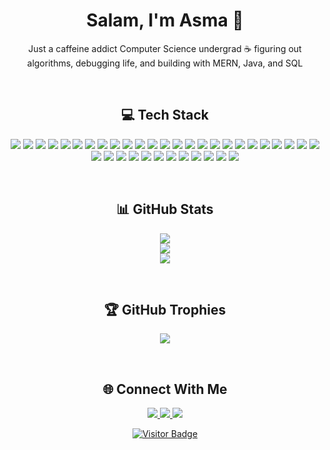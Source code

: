 <h1 align="center">Salam, I'm Asma 👋</h1>

<p align="center">
  Just a caffeine addict Computer Science undergrad ☕️ figuring out algorithms, debugging life, and building with MERN, Java, and SQL
</p>

<br/>

<h2 align="center">💻 Tech Stack</h2>

<p align="center">
  <!-- Languages -->
  <img src="https://img.shields.io/badge/c-%2300599C.svg?style=flat-square&logo=c&logoColor=white"/>
  <img src="https://img.shields.io/badge/c++-%2300599C.svg?style=flat-square&logo=c%2B%2B&logoColor=white"/>
  <img src="https://img.shields.io/badge/java-%23ED8B00.svg?style=flat-square&logo=openjdk&logoColor=white"/>
  <img src="https://img.shields.io/badge/javascript-%23323330.svg?style=flat-square&logo=javascript&logoColor=%23F7DF1E"/>
  <img src="https://img.shields.io/badge/typescript-%23007ACC.svg?style=flat-square&logo=typescript&logoColor=white"/>
  <img src="https://img.shields.io/badge/html5-%23E34F26.svg?style=flat-square&logo=html5&logoColor=white"/>

  <!-- Frameworks and Libraries -->
  <img src="https://img.shields.io/badge/react-%2320232a.svg?style=flat-square&logo=react&logoColor=%2361DAFB"/>
  <img src="https://img.shields.io/badge/angular.js-%23E23237.svg?style=flat-square&logo=angularjs&logoColor=white"/>
  <img src="https://img.shields.io/badge/node.js-6DA55F?style=flat-square&logo=node.js&logoColor=white"/>
  <img src="https://img.shields.io/badge/express.js-%23404d59.svg?style=flat-square&logo=express&logoColor=%2361DAFB"/>
  <img src="https://img.shields.io/badge/next-black?style=flat-square&logo=next.js&logoColor=white"/>
  <img src="https://img.shields.io/badge/bootstrap-%238511FA.svg?style=flat-square&logo=bootstrap&logoColor=white"/>
  <img src="https://img.shields.io/badge/tailwindcss-%2338B2AC.svg?style=flat-square&logo=tailwind-css&logoColor=white"/>
  <img src="https://img.shields.io/badge/jquery-%230769AD.svg?style=flat-square&logo=jquery&logoColor=white"/>
  <img src="https://img.shields.io/badge/ejs-%23B4CA65.svg?style=flat-square&logo=ejs&logoColor=black"/>
  <img src="https://img.shields.io/badge/nodemon-%23323330.svg?style=flat-square&logo=nodemon&logoColor=%BBDEAD"/>
  <img src="https://img.shields.io/badge/JWT-black?style=flat-square&logo=JSON%20web%20tokens"/>

  <!-- Databases -->
  <img src="https://img.shields.io/badge/mysql-4479A1.svg?style=flat-square&logo=mysql&logoColor=white"/>
  <img src="https://img.shields.io/badge/postgres-%23316192.svg?style=flat-square&logo=postgresql&logoColor=white"/>
  <img src="https://img.shields.io/badge/redis-%23DD0031.svg?style=flat-square&logo=redis&logoColor=white"/>
  <img src="https://img.shields.io/badge/sqlite-%2307405e.svg?style=flat-square&logo=sqlite&logoColor=white"/>
  <img src="https://img.shields.io/badge/MongoDB-%234ea94b.svg?style=flat-square&logo=mongodb&logoColor=white"/>
  <img src="https://img.shields.io/badge/Oracle-F80000?style=flat-square&logo=oracle&logoColor=white"/>
  <img src="https://img.shields.io/badge/Supabase-3ECF8E?style=flat-square&logo=supabase&logoColor=white"/>

  <!-- DevOps & Tools -->
  <img src="https://img.shields.io/badge/firebase-%23039BE5.svg?style=flat-square&logo=firebase"/>
  <img src="https://img.shields.io/badge/firebase-a08021?style=flat-square&logo=firebase&logoColor=ffcd34"/>
  <img src="https://img.shields.io/badge/googlecloud-%234285F4.svg?style=flat-square&logo=google-cloud&logoColor=white"/>
  <img src="https://img.shields.io/badge/netlify-%23000000.svg?style=flat-square&logo=netlify&logoColor=#00C7B7"/>
  <img src="https://img.shields.io/badge/vercel-%23000000.svg?style=flat-square&logo=vercel&logoColor=white"/>
  <img src="https://img.shields.io/badge/render-%2346E3B7.svg?style=flat-square&logo=render&logoColor=white"/>
  <img src="https://img.shields.io/badge/docker-%230db7ed.svg?style=flat-square&logo=docker&logoColor=white"/>
  <img src="https://img.shields.io/badge/Apache%20Kafka-000?style=flat-square&logo=apachekafka"/>
  <img src="https://img.shields.io/badge/Postman-FF6C37?style=flat-square&logo=postman&logoColor=white"/>
  <img src="https://img.shields.io/badge/github-%23121011.svg?style=flat-square&logo=github&logoColor=white"/>
  <img src="https://img.shields.io/badge/git-%23F05033.svg?style=flat-square&logo=git&logoColor=white"/>
  <img src="https://img.shields.io/badge/figma-%23F24E1E.svg?style=flat-square&logo=figma&logoColor=white"/>
  <img src="https://img.shields.io/badge/Canva-%2300C4CC.svg?style=flat-square&logo=Canva&logoColor=white"/>
</p>

<br/>

<h2 align="center">📊 GitHub Stats</h2>

<p align="center">
  <img src="https://github-readme-stats.vercel.app/api?username=AsmaSid11&theme=dark&hide_border=false&include_all_commits=true&count_private=true"/>
  <br/>
  <img src="https://nirzak-streak-stats.vercel.app/?user=AsmaSid11&theme=dark&hide_border=false"/>
  <br/>
  <img src="https://github-readme-stats.vercel.app/api/top-langs/?username=AsmaSid11&theme=dark&hide_border=false&include_all_commits=true&count_private=true&layout=compact"/>
</p>

<br/>

<h2 align="center">🏆 GitHub Trophies</h2>

<p align="center">
  <img src="https://github-profile-trophy.vercel.app/?username=AsmaSid11&theme=tokyonight&no-frame=true&no-bg=false&margin-w=4"/>
</p>

<br/>

<h2 align="center">🌐 Connect With Me</h2>

<p align="center">
  <a href="https://www.instagram.com/aa3corner?igsh=eDB1cGdpM3B1bXN0">
    <img src="https://img.shields.io/badge/Instagram-%23E4405F.svg?logo=Instagram&logoColor=white"/>
  </a>
  <a href="https://www.linkedin.com/in/asmasid11">
    <img src="https://img.shields.io/badge/LinkedIn-%230077B5.svg?logo=linkedin&logoColor=white"/>
  </a>
  <a href="mailto:asmasiddiqui511@gmail.com">
    <img src="https://img.shields.io/badge/Email-D14836?logo=gmail&logoColor=white"/>
  </a>
</p>

<p align="center">
  <a href="https://visitcount.itsvg.in/api?id=AsmaSid11">
    <img src="https://visitor-badge.laobi.icu/badge?page_id=AsmaSiddiqui" alt="Visitor Badge"/>
  </a>
</p>


<!-- Proudly created with GPRM ( https://gprm.itsvg.in ) -->
